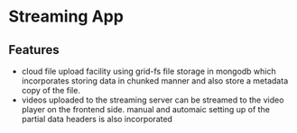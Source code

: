 # Streaming App

## Features

- cloud file upload facility using grid-fs file storage in mongodb which incorporates storing data in chunked manner and also store a metadata copy of the file.
- videos uploaded to the streaming server can be streamed to the video player on the frontend side. manual and automaic setting up of the partial data headers is also incorporated
